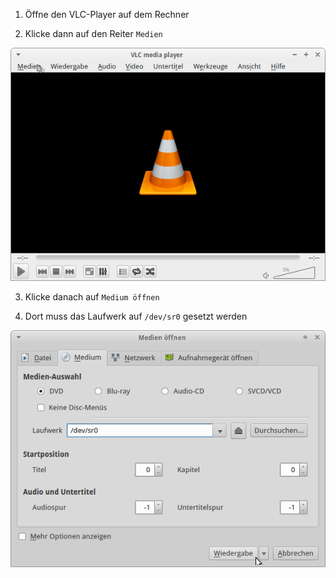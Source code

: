 ﻿1. Öffne den VLC-Player auf dem Rechner

2. Klicke dann auf den Reiter `Medien`

  ![Screenshot 1](content/guides/VLC/screen1.png)

3. Klicke danach auf `Medium öffnen`

4. Dort muss das Laufwerk auf `/dev/sr0` gesetzt werden

  ![Screenshot 2](content/guides/VLC/screen2.png)
